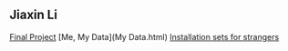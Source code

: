 ## Jiaxin Li



[Final Project](finalProject.html) 
[Me, My Data](My Data.html) 
[Installation sets for strangers](first.html) 
